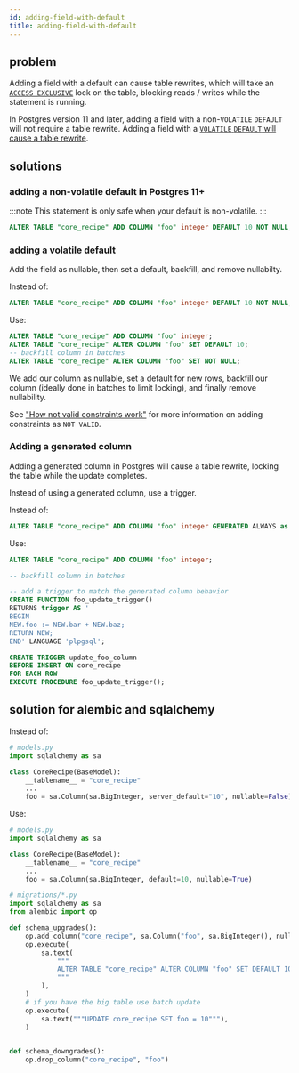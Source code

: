 ```yaml
---
id: adding-field-with-default
title: adding-field-with-default
---
```


## problem

Adding a field with a default can cause table rewrites, which will take an [`ACCESS EXCLUSIVE`](https://www.postgresql.org/docs/10/sql-altertable.html#SQL-ALTERTABLE-NOTES) lock on the table, blocking reads / writes while the statement is running.

In Postgres version 11 and later, adding a field with a non-`VOLATILE` `DEFAULT` will not require a table rewrite. Adding a field with a [`VOLATILE` `DEFAULT` will cause a table rewrite](https://www.postgresql.org/docs/14/sql-altertable.html#SQL-ALTERTABLE-NOTES).

## solutions

### adding a non-volatile default in Postgres 11+

:::note
This statement is only safe when your default is non-volatile.
:::

```sql
ALTER TABLE "core_recipe" ADD COLUMN "foo" integer DEFAULT 10 NOT NULL;
```

### adding a volatile default

Add the field as nullable, then set a default, backfill, and remove nullabilty.

Instead of:

```sql
ALTER TABLE "core_recipe" ADD COLUMN "foo" integer DEFAULT 10 NOT NULL;
```

Use:

```sql
ALTER TABLE "core_recipe" ADD COLUMN "foo" integer;
ALTER TABLE "core_recipe" ALTER COLUMN "foo" SET DEFAULT 10;
-- backfill column in batches
ALTER TABLE "core_recipe" ALTER COLUMN "foo" SET NOT NULL;
```

We add our column as nullable, set a default for new rows, backfill our column (ideally done in batches to limit locking), and finally remove nullability.

See ["How not valid constraints work"](constraint-missing-not-valid.md#how-not-valid-validate-works) for more information on adding constraints as `NOT VALID`.


### Adding a generated column

Adding a generated column in Postgres will cause a table rewrite, locking the table while the update completes.

Instead of using a generated column, use a trigger.


Instead of:

```sql
ALTER TABLE "core_recipe" ADD COLUMN "foo" integer GENERATED ALWAYS as ("bar" + "baz") STORED;
```

Use:

```sql
ALTER TABLE "core_recipe" ADD COLUMN "foo" integer;

-- backfill column in batches

-- add a trigger to match the generated column behavior
CREATE FUNCTION foo_update_trigger()
RETURNS trigger AS '
BEGIN
NEW.foo := NEW.bar + NEW.baz;
RETURN NEW;
END' LANGUAGE 'plpgsql';

CREATE TRIGGER update_foo_column
BEFORE INSERT ON core_recipe
FOR EACH ROW
EXECUTE PROCEDURE foo_update_trigger();
```

## solution for alembic and sqlalchemy

Instead of:

```python
# models.py
import sqlalchemy as sa

class CoreRecipe(BaseModel):
    __tablename__ = "core_recipe"
    ...
    foo = sa.Column(sa.BigInteger, server_default="10", nullable=False)
```

Use:

```python
# models.py
import sqlalchemy as sa

class CoreRecipe(BaseModel):
    __tablename__ = "core_recipe"
    ...
    foo = sa.Column(sa.BigInteger, default=10, nullable=True)
```

```python
# migrations/*.py
import sqlalchemy as sa
from alembic import op

def schema_upgrades():
    op.add_column("core_recipe", sa.Column("foo", sa.BigInteger(), nullable=True))
    op.execute(
        sa.text(
            """
            ALTER TABLE "core_recipe" ALTER COLUMN "foo" SET DEFAULT 10;
            """
        ),
    )
    # if you have the big table use batch update
    op.execute(
        sa.text("""UPDATE core_recipe SET foo = 10"""),
    )
    

def schema_downgrades():
    op.drop_column("core_recipe", "foo")
```
